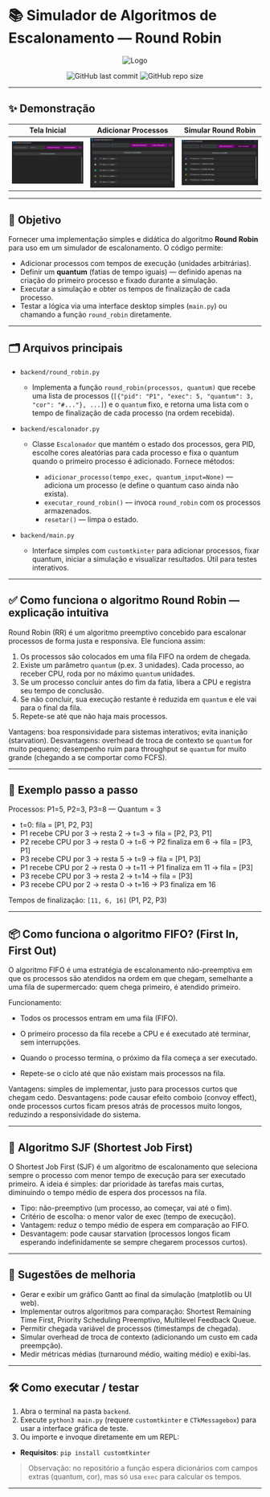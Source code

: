 # 📚 Simulador de Algoritmos de Escalonamento — Round Robin

<div align="center">
  <img src="assets/nadaainda.png" width="200" alt="Logo ">

![GitHub last commit](https://img.shields.io/github/last-commit/MathiasTAR/LibrisMobile)
![GitHub repo size](https://img.shields.io/github/repo-size/MathiasTAR/LibrisMobile)

</div>

---

## ✨ Demonstração

| Tela Inicial                                              | Adicionar Processos                                       | Simular Round Robin                                  
| --------------------------------------------------------- | --------------------------------------------------------- | ---------------------------------------------------------- 
| <img src="assets/TelaInicial.png" width="600"> | <img src="assets/AdicionarProcessos.png" width="600"> | <img src="assets/Simular.png" width="600"> 

---

## 🎯 Objetivo

Fornecer uma implementação simples e didática do algoritmo **Round Robin** para uso em um simulador de escalonamento. O código permite:

* Adicionar processos com tempos de execução (unidades arbitrárias).
* Definir um **quantum** (fatias de tempo iguais) — definido apenas na criação do primeiro processo e fixado durante a simulação.
* Executar a simulação e obter os tempos de finalização de cada processo.
* Testar a lógica via uma interface desktop simples (`main.py`) ou chamando a função `round_robin` diretamente.

---

## 🗂 Arquivos principais

* `backend/round_robin.py`

  * Implementa a função `round_robin(processos, quantum)` que recebe uma lista de processos (`[{"pid": "P1", "exec": 5, "quantum": 3, "cor": "#..."}, ...]`) e o `quantum` fixo, e retorna uma lista com o tempo de finalização de cada processo (na ordem recebida).

* `backend/escalonador.py`

  * Classe `Escalonador` que mantém o estado dos processos, gera PID, escolhe cores aleatórias para cada processo e fixa o quantum quando o primeiro processo é adicionado. Fornece métodos:

    * `adicionar_processo(tempo_exec, quantum_input=None)` — adiciona um processo (e define o quantum caso ainda não exista).
    * `executar_round_robin()` — invoca `round_robin` com os processos armazenados.
    * `resetar()` — limpa o estado.

* `backend/main.py`

  * Interface simples com `customtkinter` para adicionar processos, fixar quantum, iniciar a simulação e visualizar resultados. Útil para testes interativos.

---

## ✅ Como funciona o algoritmo Round Robin — explicação intuitiva

Round Robin (RR) é um algoritmo preemptivo concebido para escalonar processos de forma justa e responsiva. Ele funciona assim:

1. Os processos são colocados em uma fila FIFO na ordem de chegada.
2. Existe um parâmetro `quantum` (p.ex. 3 unidades). Cada processo, ao receber CPU, roda por no máximo `quantum` unidades.
3. Se um processo concluir antes do fim da fatia, libera a CPU e registra seu tempo de conclusão.
4. Se não concluir, sua execução restante é reduzida em `quantum` e ele vai para o final da fila.
5. Repete-se até que não haja mais processos.

Vantagens: boa responsividade para sistemas interativos; evita inanição (starvation).
Desvantagens: overhead de troca de contexto se `quantum` for muito pequeno; desempenho ruim para throughput se `quantum` for muito grande (chegando a se comportar como FCFS).

---

## 🔎 Exemplo passo a passo

Processos: P1=5, P2=3, P3=8 — Quantum = 3

* t=0: fila = \[P1, P2, P3]
* P1 recebe CPU por 3 → resta 2 → t=3 → fila = \[P2, P3, P1]
* P2 recebe CPU por 3 → resta 0 → t=6 → P2 finaliza em 6 → fila = \[P3, P1]
* P3 recebe CPU por 3 → resta 5 → t=9 → fila = \[P1, P3]
* P1 recebe CPU por 2 → resta 0 → t=11 → P1 finaliza em 11 → fila = \[P3]
* P3 recebe CPU por 3 → resta 2 → t=14 → fila = \[P3]
* P3 recebe CPU por 2 → resta 0 → t=16 → P3 finaliza em 16

Tempos de finalização: `[11, 6, 16]` (P1, P2, P3)

---

## 📦 Como funciona o algoritmo FIFO? (First In, First Out)

O algoritmo FIFO é uma estratégia de escalonamento não-preemptiva em que os processos são atendidos na ordem em que chegam, semelhante a uma fila de supermercado: quem chega primeiro, é atendido primeiro.

Funcionamento:

* Todos os processos entram em uma fila (FIFO).

* O primeiro processo da fila recebe a CPU e é executado até terminar, sem interrupções.

* Quando o processo termina, o próximo da fila começa a ser executado.

* Repete-se o ciclo até que não existam mais processos na fila.

Vantagens: simples de implementar, justo para processos curtos que chegam cedo.
Desvantagens: pode causar efeito comboio (convoy effect), onde processos curtos ficam presos atrás de processos muito longos, reduzindo a responsividade do sistema.

---

## 🔹 Algoritmo SJF (Shortest Job First)

O Shortest Job First (SJF) é um algoritmo de escalonamento que seleciona sempre o processo com menor tempo de execução para ser executado primeiro.
A ideia é simples: dar prioridade às tarefas mais curtas, diminuindo o tempo médio de espera dos processos na fila.

* Tipo: não-preemptivo (um processo, ao começar, vai até o fim).
* Critério de escolha: o menor valor de exec (tempo de execução).
* Vantagem: reduz o tempo médio de espera em comparação ao FIFO.
* Desvantagem: pode causar starvation (processos longos ficam esperando indefinidamente se sempre chegarem processos curtos).

---

## 🔭 Sugestões de melhoria

* Gerar e exibir um gráfico Gantt ao final da simulação (matplotlib ou UI web).
* Implementar outros algoritmos para comparação: Shortest Remaining Time First, Priority Scheduling Preemptivo, Multilevel Feedback Queue.
* Permitir chegada variável de processos (timestamps de chegada).
* Simular overhead de troca de contexto (adicionando um custo em cada preempção).
* Medir métricas médias (turnaround médio, waiting médio) e exibi-las.

---

## 🛠 Como executar / testar

1. Abra o terminal na pasta `backend`.
2. Execute `python3 main.py` (requere `customtkinter` e `CTkMessagebox`) para usar a interface gráfica de teste.
3. Ou importe e invoque diretamente em um REPL:

* **Requisitos**: `pip install customtkinter`

> Observação: no repositório a função espera dicionários com campos extras (quantum, cor), mas só usa `exec` para calcular os tempos.

---
